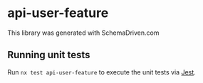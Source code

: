 
# api-user-feature

This library was generated with SchemaDriven.com

## Running unit tests

Run `nx test api-user-feature` to execute the unit tests via [Jest](https://jestjs.io).

